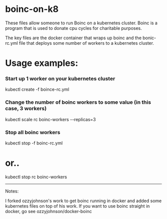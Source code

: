 boinc-on-k8
===========

These files allow someone to run Boinc on a kubernetes cluster. Boinc is a program that is used to donate cpu cycles for charitable purposes. 

The key files are the docker container that wraps up boinc and the bonic-rc.yml file that deploys some number of workers to a kubernetes cluster. 



Usage examples:
============


### Start up 1 worker on your kubernetes cluster 
kubectl create -f boince-rc.yml

### Change the number of boinc workers to some value (in this case, 3 workers)
kubectl scale rc boinc-workers --replicas=3

### Stop all boinc workers
kubectl stop -f boinc-rc.yml 
# or.. 
kubectl stop rc boinc-workers




-----------



Notes:

I forked ozzyjohnson's work to get boinc running in docker and added some kubernetes files on top of his work. If you want to use boinc straight in docker, go see ozzyjohnson/docker-boinc

